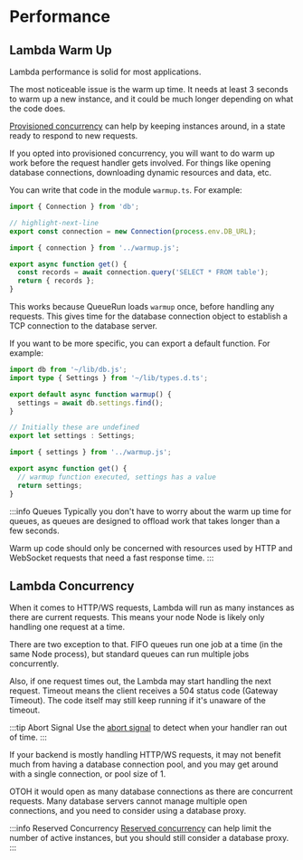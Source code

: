 # Performance

## Lambda Warm Up

Lambda performance is solid for most applications.

The most noticeable issue is the warm up time. It needs at least 3 seconds to warm up a new instance, and it could be much longer depending on what the code does.

[Provisioned concurrency](https://docs.aws.amazon.com/lambda/latest/dg/provisioned-concurrency.html) can help by keeping instances around, in a state ready to respond to new requests.

If you opted into provisioned concurrency, you will want to do warm up work before the request handler gets involved. For things like opening database connections, downloading dynamic resources and data, etc.

You can write that code in the module `warmup.ts`. For example:


```ts title=warmup.ts
import { Connection } from 'db';

// highlight-next-line
export const connection = new Connection(process.env.DB_URL);
```

```ts title=api/index.ts
import { connection } from '../warmup.js';

export async function get() {
  const records = await connection.query('SELECT * FROM table');
  return { records };
}
```

This works because QueueRun loads `warmup` once, before handling any requests. This gives time for the database connection object to establish a TCP connection to the database server.

If you want to be more specific, you can export a default function. For example:

```ts title=warmup.ts
import db from '~/lib/db.js';
import type { Settings } from '~/lib/types.d.ts';

export default async function warmup() {
  settings = await db.settings.find();
}

// Initially these are undefined
export let settings : Settings;
```

```ts title=api/index.ts
import { settings } from '../warmup.js';

export async function get() {
  // warmup function executed, settings has a value
  return settings;
}
```

:::info Queues
Typically you don't have to worry about the warm up time for queues, as queues are designed to offload work that takes longer than a few seconds.

Warm up code should only be concerned with resources used by HTTP and WebSocket requests that need a fast response time.
:::

## Lambda Concurrency

When it comes to HTTP/WS requests, Lambda will run as many instances as there are current requests. This means your node Node is likely only handling one request at a time.

There are two exception to that. FIFO queues run one job at a time (in the same Node process), but standard queues can run multiple jobs concurrently.

Also, if one request times out, the Lambda may start handling the next request. Timeout means the client receives a 504 status code (Gateway Timeout). The code itself may still keep running if it's unaware of the timeout.

:::tip Abort Signal
Use the [abort signal](https://developer.mozilla.org/en-US/docs/Web/API/AbortSignal) to detect when your handler ran out of time.
:::

If your backend is mostly handling HTTP/WS requests, it may not benefit much from having a database connection pool, and you may get around with a single connection, or pool size of 1.

OTOH it would open as many database connections as there are concurrent requests. Many database servers cannot manage multiple open connections, and you need to consider using a database proxy.

:::info Reserved Concurrency
[Reserved concurrency](https://docs.aws.amazon.com/lambda/latest/operatorguide/reserved-concurrency.html) can help limit the number of active instances, but you should still consider a database proxy.
:::
